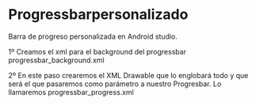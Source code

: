 # Progressbarpersonalizado
Barra de progreso personalizada en Android studio.

1º Creamos el xml para el background del progressbar progressbar_background.xml

2º En este paso crearemos el XML Drawable que lo englobará todo y que será el que pasaremos como parámetro a nuestro Progresbar. Lo llamaremos progressbar_progress.xml
